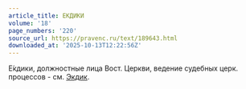 ```yaml
---
article_title: ЕКДИКИ
volume: '18'
page_numbers: '220'
source_url: https://pravenc.ru/text/189643.html
downloaded_at: '2025-10-13T12:22:56Z'
---
```


Е́кдики, должностные лица Вост. Церкви, ведение судебных церк. процессов - см. [Экдик](https://pravenc.ru/text/Экдик.html).
